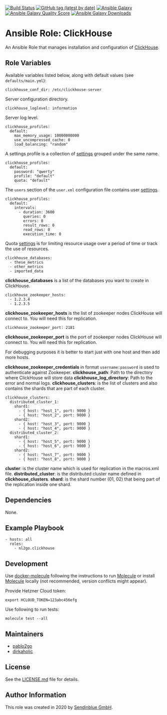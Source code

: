 [![Build Status](https://travis-ci.com/nl2go/ansible-role-clickhouse.svg?branch=master)](https://travis-ci.com/nl2go/ansible-role-clickhouse)
[![GitHub tag (latest by date)](https://img.shields.io/github/v/tag/nl2go/ansible-role-clickhouse)](https://galaxy.ansible.com/nl2go/clickhouse)
[![Ansible Galaxy](https://img.shields.io/badge/role-nl2go.clickhouse-blue.svg)](https://galaxy.ansible.com/nl2go/clickhouse/)
[![Ansible Galaxy Quality Score](https://img.shields.io/ansible/quality/49634)](https://galaxy.ansible.com/nl2go/clickhouse/)
[![Ansible Galaxy Downloads](https://img.shields.io/ansible/role/d/49634.svg?color=blue)](https://galaxy.ansible.com/nl2go/clickhouse/)

# Ansible Role: ClickHouse

An Ansible Role that manages installation and configuration of [ClickHouse](https://clickhouse.tech/).

## Role Variables

Available variables listed below, along with default values (see `defaults/main.yml`):

    clickhouse_conf_dir: /etc/clickhouse-server

Server configuration directory.

    clickhouse_loglevel: information

Server log level.

    clickhouse_profiles: 
      default:
        max_memory_usage: 10000000000
        use_uncompressed_cache: 0
        load_balancing: "random"

A settings profile is a collection of [settings](https://clickhouse.tech/docs/en/operations/settings/settings-profiles/) grouped under the same name.

    clickhouse_profiles: 
      default:
        password: "qwerty"
        profile: "default"
        quota: "default"

The `users` section of the `user.xml` configuration file contains user  [settings](https://clickhouse.tech/docs/en/operations/settings/settings-users/).

    clickhouse_profiles: 
      default:
        intervals:
          - duration: 3600
            queries: 0
            errors: 0
            result_rows: 0
            read_rows: 0
            execution_time: 0

Quota [settings](https://clickhouse.tech/docs/en/operations/settings/settings-profiles/) is for limiting resource usage over a period of time or track the use of resources.

    clickhouse_databases: 
      - these_metrics
      - other_metrics
      - imported_data

**clickhouse_databases** is a list of the databases you want to create in ClickHouse.

    clickhouse_zookeeper_hosts: 
      - 1.2.3.4
      - 1.2.3.5


**clickhouse_zookeeper_hosts** is the list of zookeeper nodes ClickHouse will connect to. You will need this for replication.

    clickhouse_zookeeper_port: 2181

**clickhouse_zookeeper_port** is the port of zookeeper nodes ClickHouse will connect to. You will need this for replication.

For debugging purposes it is better to start just with one host and then add more hosts.

**clickhouse_zookeeper_credentials** in format ``username:password`` is used to authenticate against Zookeeper.
**clickhouse_path**: Path to the directory where ClickHouse will store data
**clickhouse_log_directory**: Path to the error and normal logs.
**clickhouse_clusters**: is the list of clusters and also contains the shards that are part of each cluster.

    clickhouse_clusters:
      distributed_cluster_1:
        shard1:
          - { host: "host_1", port: 9000 }
          - { host: "host_2", port: 9000 }
        shard2:
          - { host: "host_3", port: 9000 }
          - { host: "host_4", port: 9000 }
      distributed_cluster_2:
        shard1:
          - { host: "host_5", port: 9000 }
          - { host: "host_6", port: 9000 }
        shard2:
          - { host: "host_7", port: 9000 }
          - { host: "host_8", port: 9000 }

**cluster**: is the cluster name which is used for replication in the macros.xml file.
**distributed_cluster**: is the distributed cluster name defined in **clickhouse_clusters**.
**shard**: is the shard number (01, 02) that being part of the replication inside one shard.

## Dependencies

None.

## Example Playbook

    - hosts: all
      roles:
        - nl2go.clickhouse

## Development

Use [docker-molecule](https://github.com/nl2go/docker-molecule) following the instructions to run [Molecule](https://molecule.readthedocs.io/en/stable/)
or install [Molecule](https://molecule.readthedocs.io/en/stable/) locally (not recommended, version conflicts might appear).

Provide Hetzner Cloud token:

    export HCLOUD_TOKEN=123abc456efg

Use following to run tests:

    molecule test --all

## Maintainers

- [pablo2go](https://github.com/pablo2go)
- [dirkaholic](https://github.com/dirkaholic)

## License

See the [LICENSE.md](LICENSE.md) file for details.

## Author Information

This role was created in 2020 by [Sendinblue GmbH](https://www.newsletter2go.com/).
